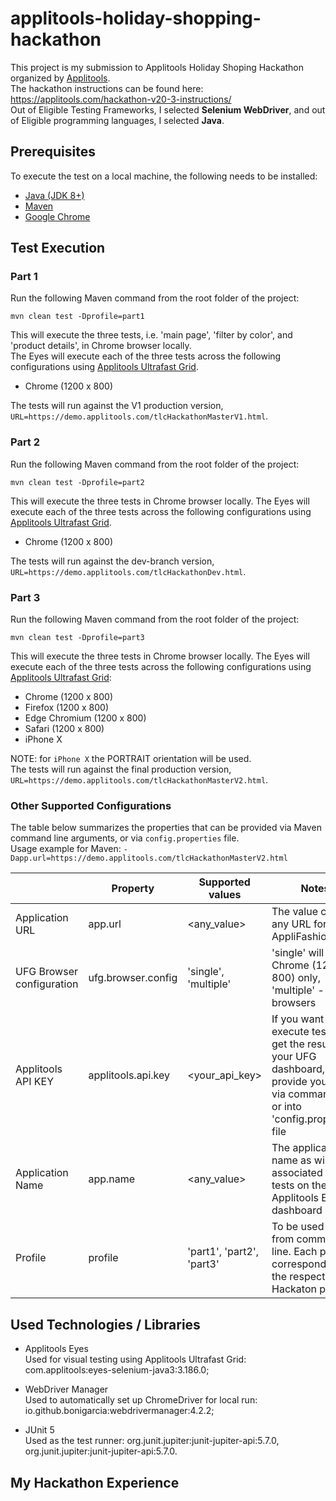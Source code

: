 # applitools-holiday-shopping-hackathon
This project is my submission to Applitools Holiday Shoping Hackathon organized by [Applitools](https://applitools.com/).  
The hackathon instructions can be found here: https://applitools.com/hackathon-v20-3-instructions/  
Out of Eligible Testing Frameworks, I selected **Selenium WebDriver**, and out of Eligible programming languages, I selected
**Java**.

## Prerequisites
To execute the test on a local machine, the following needs to be installed:
* [Java (JDK 8+)](https://www.oracle.com/java/technologies/javase-downloads.html)
* [Maven](https://maven.apache.org/)
* [Google Chrome](https://www.google.com/chrome/)

## Test Execution
### Part 1
Run the following Maven command from the root folder of the project:  

```mvn clean test -Dprofile=part1```  

This will execute the three tests, i.e. 'main page', 'filter by color', and 'product details', in Chrome browser locally.   
The Eyes will execute each of the three tests across the following configurations 
using [Applitools Ultrafast Grid](https://applitools.com/docs/topics/sdk/vg-configuration.html?Highlight=grid).  
* Chrome (1200 x 800)  

The tests will run against the V1 production version, `URL=https://demo.applitools.com/tlcHackathonMasterV1.html`.

### Part 2
Run the following Maven command from the root folder of the project:  

```mvn clean test -Dprofile=part2```  

This will execute the three tests in Chrome browser locally.
The Eyes will execute each of the three tests across the following configurations 
using [Applitools Ultrafast Grid](https://applitools.com/docs/topics/sdk/vg-configuration.html?Highlight=grid).  
* Chrome (1200 x 800)  

The tests will run against the dev-branch version, `URL=https://demo.applitools.com/tlcHackathonDev.html`.

### Part 3
Run the following Maven command from the root folder of the project:  

```mvn clean test -Dprofile=part3```  

This will execute the three tests in Chrome browser locally.
The Eyes will execute each of the three tests across the following configurations
using [Applitools Ultrafast Grid](https://applitools.com/docs/topics/sdk/vg-configuration.html?Highlight=grid):
* Chrome (1200 x 800)
* Firefox (1200 x 800)
* Edge Chromium (1200 x 800)
* Safari (1200 x 800)
* iPhone X  

NOTE: for `iPhone X` the PORTRAIT orientation will be used.  
The tests will run against the final production version, `URL=https://demo.applitools.com/tlcHackathonMasterV2.html`.

### Other Supported Configurations
The table below summarizes the properties that can be provided via Maven command line arguments, 
or via `config.properties` file.  
Usage example for Maven: `-Dapp.url=https://demo.applitools.com/tlcHackathonMasterV2.html`  

|                           | Property           | Supported values      | Notes |
|---------------------------|--------------------|-----------------------|-------|
| Application URL           | app.url            | <any_value>           | The value can be any URL for the AppliFashion app  |
| UFG Browser configuration | ufg.browser.config | 'single', 'multiple'  | 'single' will run for Chrome (1200 x 800) only, 'multiple' - for 5 browsers|
| Applitools API KEY        | applitools.api.key | <your_api_key>        | If you want to execute tests and get the result on your UFG dashboard, provide your key via command line or into 'config.properties' file  |
| Application Name          | app.name           | <any_value>           | The application name as will be associated with tests on the Applitools Eyes dashboard |
| Profile                   | profile            | 'part1', 'part2', 'part3' | To be used only from command line. Each profile corresponds to the respective Hackaton part. |

## Used Technologies / Libraries
* Applitools Eyes  
Used for visual testing using Applitools Ultrafast Grid:
com.applitools:eyes-selenium-java3:3.186.0;

* WebDriver Manager  
Used to automatically set up ChromeDriver for local run: io.github.bonigarcia:webdrivermanager:4.2.2;

* JUnit 5  
Used as the test runner: org.junit.jupiter:junit-jupiter-api:5.7.0,
org.junit.jupiter:junit-jupiter-api:5.7.0.


## My Hackathon Experience

